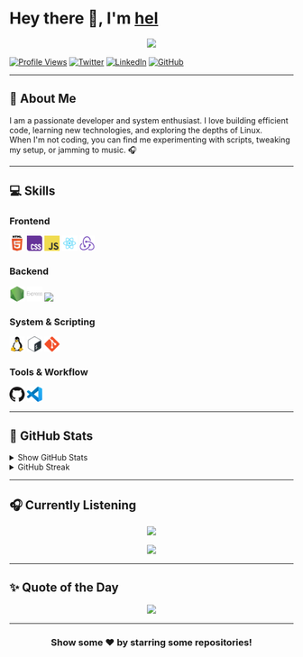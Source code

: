 # Hey there 👋, I'm [hel](https://github.com/0xhel)

<p align="center">
  <img src="https://media.tenor.com/mAlJkmN3TEcAAAAi/hackerman-emote.gif" width="32">
</p>

[![Profile Views](https://komarev.com/ghpvc/?username=0xhel&color=0e75b6&style=flat)](https://github.com/0xhel)
[![Twitter](https://img.shields.io/badge/-Twitter-1DA1F2?style=flat-square&logo=twitter&logoColor=white)](https://twitter.com/0xhel)
[![LinkedIn](https://img.shields.io/badge/-LinkedIn-0A66C2?style=flat-square&logo=linkedin&logoColor=white)](https://linkedin.com/in/0xhel)
[![GitHub](https://img.shields.io/badge/-GitHub-181717?style=flat-square&logo=github&logoColor=white)](https://github.com/0xhel)

---

## 🌱 About Me

I am a passionate developer and system enthusiast. I love building efficient code, learning new technologies, and exploring the depths of Linux.  
When I'm not coding, you can find me experimenting with scripts, tweaking my setup, or jamming to music. 🎧

---

## 💻 Skills

### Frontend
<code><img height="27" src="https://raw.githubusercontent.com/github/explore/80688e429a7d4ef2fca1e82350fe8e3517d3494d/topics/html/html.png"></code>
<code><img height="27" src="https://raw.githubusercontent.com/github/explore/80688e429a7d4ef2fca1e82350fe8e3517d3494d/topics/css/css.png"></code>
<code><img height="27" src="https://raw.githubusercontent.com/github/explore/80688e429a7d4ef2fca1e82350fe8e3517d3494d/topics/javascript/javascript.png"></code>
<code><img height="27" src="https://raw.githubusercontent.com/github/explore/80688e429a7d4ef2fca1e82350fe8e3517d3494d/topics/react/react.png"></code>
<code><img height="27" src="https://raw.githubusercontent.com/github/explore/80688e429a7d4ef2fca1e82350fe8e3517d3494d/topics/redux/redux.png"></code>

### Backend
<code><img height="27" src="https://raw.githubusercontent.com/github/explore/80688e429a7d4ef2fca1e82350fe8e3517d3494d/topics/nodejs/nodejs.png"></code>
<code><img height="27" src="https://raw.githubusercontent.com/github/explore/80688e429a7d4ef2fca1e82350fe8e3517d3494d/topics/express/express.png"></code>
<code><img height="27" src="https://encrypted-tbn0.gstatic.com/images?q=tbn:ANd9GcSTTzPAw-55ssm1Im594xYZ9eRQu2JylrkYLg&usqp=CAU"></code>

### System & Scripting
<code><img height="27" src="https://raw.githubusercontent.com/github/explore/80688e429a7d4ef2fca1e82350fe8e3517d3494d/topics/linux/linux.png"></code>
<code><img height="27" src="https://raw.githubusercontent.com/devicons/devicon/master/icons/bash/bash-original.svg"></code>
<code><img height="27" src="https://raw.githubusercontent.com/devicons/devicon/master/icons/git/git-original.svg"></code>

### Tools & Workflow
<code><img height="27" src="https://raw.githubusercontent.com/github/explore/80688e429a7d4ef2fca1e82350fe8e3517d3494d/topics/github/github.png"></code>
<code><img height="27" src="https://raw.githubusercontent.com/github/explore/80688e429a7d4ef2fca1e82350fe8e3517d3494d/topics/visual-studio-code/visual-studio-code.png"></code>

---

## 🚀 GitHub Stats

<details>
  <summary>Show GitHub Stats</summary>

  <br>

  <img height="180em" src="https://github-readme-stats.vercel.app/api?username=0xhel&show_icons=true&hide_border=true&count_private=true&include_all_commits=true" />
  <img height="180em" src="https://github-readme-stats.vercel.app/api/top-langs/?username=0xhel&layout=compact&langs_count=8&hide_border=true" />
</details>

<details>
  <summary>GitHub Streak</summary>

  <br>
  <img height="180em" src="https://github-readme-streak-stats.herokuapp.com/?user=0xhel&hide_border=true" />
</details>

---

## 🎧 Currently Listening

<p align="center">
  <a href="https://readme.andyruwruw.com/api/now-playing?user=YOUR_SPOTIFY_USERID">
    <img src="https://readme.andyruwruw.com/api/now-playing?user=YOUR_SPOTIFY_USERID">
  </a>
</p>

<p align="center">
  <img src="https://readme.andyruwruw.com/api/top-played?user=YOUR_SPOTIFY_USERID">
</p>

---

## ✨ Quote of the Day

<p align="center">
  <img src="https://quotes-github-readme.vercel.app/api?type=horizontal&theme=dark">
</p>

---

<div align="center">
  <h3>Show some ❤️ by starring some repositories!</h3>
</div>
